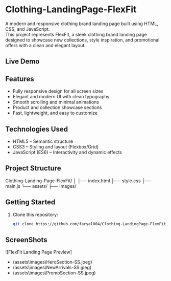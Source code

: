 # Clothing-LandingPage-FlexFit

A modern and responsive clothing brand landing page built using HTML, CSS, and JavaScript.  
This project represents FlexFit, a sleek clothing brand landing page designed to showcase new collections, style inspiration, and promotional offers with a clean and elegant layout.

## Live Demo


##  Features
-  Fully responsive design for all screen sizes  
-  Elegant and modern UI with clean typography  
-  Smooth scrolling and minimal animations  
-  Product and collection showcase sections  
-  Fast, lightweight, and easy to customize  

## Technologies Used
- HTML5 – Semantic structure  
- CSS3 – Styling and layout (Flexbox/Grid)  
- JavaScript (ES6) – Interactivity and dynamic effects  

## Project Structure
Clothing-Landing-Page-FlexFit/
│
├── index.html
├── style.css
├── main.js
└── assets/
├── images/

## Getting Started
1. Clone this repository:
   ```bash
   git clone https://github.com/faryal004/Clothing-LandingPage-FlexFit.git
   
   
## ScreenShots
![FlexFit Landing Page Preview]
- (assets\images\HeroSection-SS.jpeg)
- (assets\images\NewArrivals-SS.jpeg)
- (assets\images\PromoSection-SS.jpeg)

